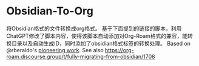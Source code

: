 # Obsidian-To-Org
将Obsidian格式的文件转换成org格式。
基于下面提到的链接的脚本，利用ChatGPT修改了脚本内容，使得该脚本自动添加对Org-Roam格式的兼容，能转换目录以及自动生成ID，同时添加了obsidian格式标签的转换处理。
Based on @rberaldo's [pioneering work](https://gist.github.com/rberaldo/2a3bd82d5ed4bc39fee7e8ff4a6242b2).
See also https://org-roam.discourse.group/t/fully-migrating-from-obsidian/1708

